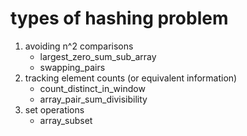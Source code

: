 


# types of hashing problem
1. avoiding n^2 comparisons
    - largest_zero_sum_sub_array
    - swapping_pairs
2. tracking element counts (or equivalent information)
    - count_distinct_in_window
    - array_pair_sum_divisibility
3. set operations
    - array_subset